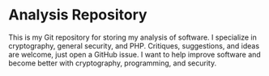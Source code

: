 # Analysis Repository

This is my Git repository for storing my analysis of software. I specialize in cryptography, general security, and PHP. Critiques, suggestions, and ideas are welcome, just open a GitHub issue. I want to help improve software and become better with cryptography, programming, and security.

